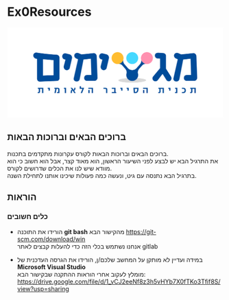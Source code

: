 # Ex0Resources

![Logo](MagshimimLogo.png)

## ברוכים הבאים וברוכות הבאות

ברוכים הבאים וברוכות הבאות לקורס עקרונות מתקדמים בתכנות.
<br>את התרגיל הבא יש לבצע לפני השיעור הראשון, הוא מאוד קצר, 
אבל הוא חשוב כי הוא מוודא שיש לנו את הכלים שדרושים לקורס.
<br>בתרגיל הבא נתנסה עם גיט, ונעשה כמה פעולות שיכינו אותנו לתחילת השנה.

## הוראות

### כלים חשובים
- הורידו את התוכנה **git bash** מהקישור הבא
https://git-scm.com/download/win
<br>אנחנו נשתמש בכלי הזה כדי להעלות קבצים לאתר gitlab

- במידה ועדיין לא מותקן על המחשב שלכם/ן, הורידו את הגרסה העדכנית של **Microsoft Visual Studio**
<br>מומלץ לעקוב אחרי הוראות ההתקנה שבקישור הבא: 
<br>https://drive.google.com/file/d/1_vCJ2eeNf8z3h5vHYb7X0fTKo3Tfif8S/view?usp=sharing


